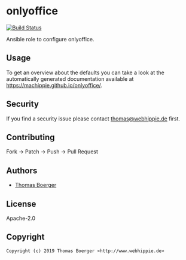 # onlyoffice

[![Build Status](https://cloud.drone.io/api/badges/machippie/onlyoffice/status.svg)](https://cloud.drone.io/machippie/onlyoffice)

Ansible role to configure onlyoffice.

## Usage

To get an overview about the defaults you can take a look at the automatically generated documentation available at https://machippie.github.io/onlyoffice/.

## Security

If you find a security issue please contact thomas@webhippie.de first.


## Contributing

Fork -> Patch -> Push -> Pull Request


## Authors

* [Thomas Boerger](https://github.com/tboerger)


## License

Apache-2.0


## Copyright

```
Copyright (c) 2019 Thomas Boerger <http://www.webhippie.de>
```
